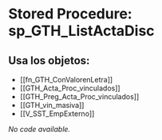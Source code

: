 # Stored Procedure: sp_GTH_ListActaDisc

## Usa los objetos:
- [[fn_GTH_ConValorenLetra]]
- [[GTH_Acta_Proc_vinculados]]
- [[GTH_Preg_Acta_Proc_vinculados]]
- [[GTH_vin_masiva]]
- [[V_SST_EmpExterno]]

*No code available.*
